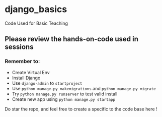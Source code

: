 # django_basics
Code Used for Basic Teaching

## Please review the hands-on-code used in sessions 

### Remember to: 

- Create Virtual Env
- Install Django
- Use `django-admin` to `startproject`
- Use `python manage.py makemigrations` and `python manage.py migrate`
- Try `python manage.py runserver` to test valid install
- Create new app using `python manage.py startapp`

Do star the repo, and feel free to create a specific to the code base here ! 